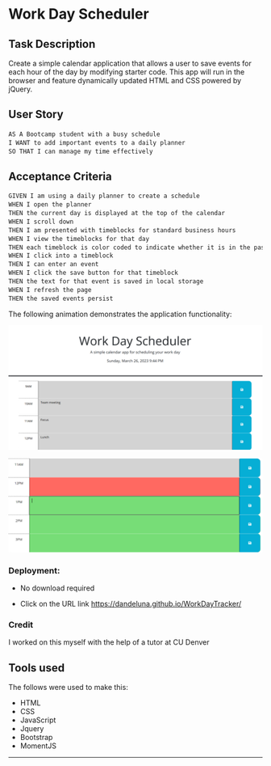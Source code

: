 # Work Day Scheduler

## Task Description 

Create a simple calendar application that allows a user to save events for each hour of the day by modifying starter code. This app will run in the browser and feature dynamically updated HTML and CSS powered by jQuery.



## User Story

```md
AS A Bootcamp student with a busy schedule
I WANT to add important events to a daily planner
SO THAT I can manage my time effectively
```

## Acceptance Criteria

```md
GIVEN I am using a daily planner to create a schedule
WHEN I open the planner
THEN the current day is displayed at the top of the calendar
WHEN I scroll down
THEN I am presented with timeblocks for standard business hours
WHEN I view the timeblocks for that day
THEN each timeblock is color coded to indicate whether it is in the past, present, or future
WHEN I click into a timeblock
THEN I can enter an event
WHEN I click the save button for that timeblock
THEN the text for that event is saved in local storage
WHEN I refresh the page
THEN the saved events persist
```

The following animation demonstrates the application functionality:

<!-- @TODO: create ticket to review/update image) -->
![A user clicks on slots on the color-coded calendar and edits the events.](/Assets/Images/Screenshot%202023-03-26%20214559.png)

![A user clicks on slots on the color-coded calendar and edits the events.](/Assets/Images/Screenshot%202023-03-27%20125145.png)

### Deployment: 

* No download required 

* Click on the URL link https://dandeluna.github.io/WorkDayTracker/


### Credit 

I worked on this myself  with the help of a tutor at CU Denver 

## Tools used 

The follows were used to make this:
* HTML
* CSS
* JavaScript 
* Jquery 
* Bootstrap 
* MomentJS

- - -
